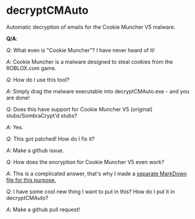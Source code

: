 # decryptCMAuto
Automatic decryption of emails for the Cookie Muncher V5 malware.

**Q/A**:

*Q*: What even is "Cookie Muncher"? I have never heard of it!

*A*: Cookie Muncher is a malware designed to steal cookies from the ROBLOX.com game.

*Q*: How do I use this tool?

*A*: Simply drag the malware executable into decryptCMAuto.exe - and you are done!

*Q*: Does this have support for Cookie Muncher V5 (original) stubs/SombraCrypt'd stubs?

*A*: Yes.

*Q*: This got patched! How do I fix it?

*A*: Make a github issue.

*Q*: How does the encryption for Cookie Muncher V5 even work?

*A*: This is a complicated answer, that's why I made a [separate MarkDown file for this purpose.](https://github.com/3dsboy08/decryptCMAuto/blob/master/HOW_IT_WORKS.md)

*Q*: I have some cool new thing I want to put in this? How do I put it in decryptCMAuto?

*A*: Make a github pull request!
